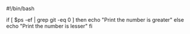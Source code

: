 #!/bin/bash

if [ $ps -ef | grep git -eq 0 ]
then
echo "Print the number is greater"
else
echo "Print the number is lesser"
fi

